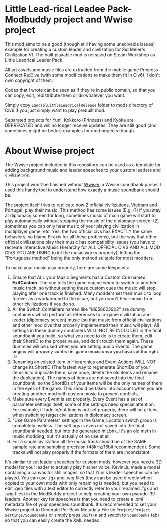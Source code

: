 # Little Lead-rical Leadee Pack- Modbuddy project and Wwise project

This mod aims to be a good (though still having some unsolvable issues) example for creating a custom leader and civilization for Sid Meier's Civilization VI. The built playable mod is released on Steam Workshop as Little Leadrical Leader Pack.

All art assets and music files are extracted from the mobile game Princess Connect Re:Dive (with some modifications to make them fit in Civ6), I don't own copyright of them.

Codes that I wrote can be seen as if they're in public domain, so that you can copy, edit, redistribute them or do whatever you want.

Simply copy `LandsolLittleLeadricalRelease` folder to mods directory of Civ6 if you just simply want to play prebuilt mod.

Separated projects for Yuni, Kokkoro (Princess) and Kyoka are DEPRECATED and will no longer receive updates. They are still good (and sometimes might be better) examples for mod projects though.

# About Wwise project

The Wwise project included in this repository can be used as a template for adding background music and leader speeches to your custom leaders and civilizations.

This project won't be finished without [Wwiser](https://github.com/bnnm/wwiser), a Wwise soundbank parser. I used this handy tool to understand how exactly a music soundbank should be.

The project itself tries to replicate how 2 official civilizations, Vietnam and Portugal, play their music. This method has some issues (E.g. (1) if you stay at diplomacy screen for long, sometimes music of main game will start to play automatically without stopping the music of the diplomacy screen; (2) sometimes you can only hear music of your playing civilization in multiplayer game; etc. Yes, the two official civs has EXACTLY the same behaviors, so blame Firaxis for all these problems), but the way that other official civilizations play their music has compatibility issues (you have to recreate Interactive Music Hierarchy for ALL OFFICIAL CIVS AND ALL MOD CIVS YOU ARE USING to let the music works properly), letting the "Portuguese method" being the only method suitable for most modders.

To make your music play properly, here are some keypoints:
1.  Ensure that ALL your Music Segments has a Custom Cue named **ExitCustom**. The cue tells the game engine when to switch to another music track, so without setting these custom cues the music will stop playing after one track is finished. Many modders set their music to loop forever as a workaround to the issue, but you won't hear music from other civilizations if you do so.
2.  All the Switch Containers named like "id658623902" are dummy containers which perform as references to in-game civilization and leader (diplomacy screen) music (so that music from official civilizations and other mod civs that properly implemented their music will play). All settings in these dummy containers WILL NOT BE INCLUDED in the final soundbank you build, so what you need to do is to create them, edit their ShortID to the proper value, and don't touch them again. These dummies will be used when you are setting audio Events. The game engine will properly control in-game music once you have set the right ID.
3.  Renaming an existed item in Hierarchies and Event Actions WILL NOT change its ShortID (The fastest way to regenerate ShortIDs of your items is to duplicate them, save once, delete the old items and rename the duplication). The names of items are not saved into the final soundbank, so the ShortIDs of your items will be the only names of them in the eyes of the game. This should be taken into account when you are creating another mod with custom music to prevent conflicts.
4.  Make sure every Event is set properly. Every Event has a set of parameter settings itself, some of the settings need special attention. For example, if fade in/out time is not set properly, there will be glitchs when switching target civilizations in diplomacy screen.
5.  "Use Game Parameter" settings in the Game_Location switch group is completely useless. The settings is even not saved into the final soundbank needed, but into the generated Init.bnk. It's an old myth in music modding, but it's actually of no use at all.
6.  For a single civilization all the music track should be of the SAME sample rate and sampling precision (48kHz/16bit recommended). Some tracks will not play properly if the formats of them are inconsistent.

It's similar to set leader speeches for custom mods, however you need a 3D model for your leader to actually play his/her voice. KevinLiu made a model containing a canvas for still images, so that Yuni's leader speeches can be played. You can use .fgx and .wig files (they can be used directly when copied to your own mods with only renaming is needed, but you need to edit .geo files with a text editor to correctly refer to your renamed .fgx and .wig files) in the ModBuddy project to help creating your own pseudo-3D leaders. Another key for speeches is that you need to create a .xml metadata file of your speeches soundbank. It's recommended to set your Wwise project to Generate Per Bank Metadata File (in `Project/Project Settings/Soundbanks` or simply press `Shift+K` and switch to `Soundbanks` tab) so that you can easily create the XML needed.
